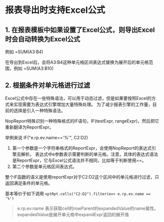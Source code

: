 # 报表导出时支持Excel公式

## 1. 在报表模板中如果设置了Excel公式，则导出Excel时会自动转换为Excel公式

例如 =SUM(A3:B4)

在导出到Excel后，会将A3:B4这种单元格区间表达式替换为展开后的单元格范围，例如 =SUM(A3:B10)

## 2. 根据条件对单元格进行过滤

Excel公式中存在一些特殊语法，可以用于动态过滤，但是如果要按照Excel的方式来实现需要为表达式引擎增加大量特殊处理。
为了减少报表引擎的工作量，目前的选择是引入一种特殊语法。

NopReport特殊识别一种特殊格式的IF语句，IF(testExpr, rangeExpr)，然后把它重新翻译为ReportExpr。

举例来说 IF("e.rp.ev.name=='%'", C2:D2)

1. 第一个参数是一个字符串格式的ReportExpr，会使用NopReport的表达式引擎去解析。
   表达式中e参数表示需要判断的单元格。注意，具体的表达式语法是ReportExpr，它与Excel公式语法并不相同，比如等于判断使用==。
2. 第二个参数是单元格区间表达式。

整个IF函数的语义是使用reportExpr对于C2:D2这个区间中的单元格进行过滤，只返回满足条件的单元格。

基本等价于如下调用  `xptRpt.cells("C2:D2").filter(e=> e.rp.ev.name == '%')`

> e.rp.ev.name 表示获取cell的rowParent的expandedValue的name属性。 expandedValue是展开单元格中expandExpr返回的展开值
